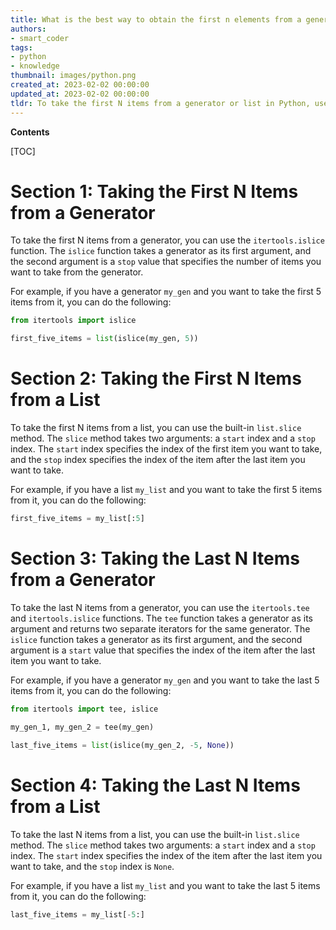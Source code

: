 ```yaml
---
title: What is the best way to obtain the first n elements from a generator or list?
authors:
- smart_coder
tags:
- python
- knowledge
thumbnail: images/python.png
created_at: 2023-02-02 00:00:00
updated_at: 2023-02-02 00:00:00
tldr: To take the first N items from a generator or list in Python, use the slicing notation [N].
---
```


**Contents**

[TOC]

# Section 1: Taking the First N Items from a Generator

To take the first N items from a generator, you can use the `itertools.islice` function. The `islice` function takes a generator as its first argument, and the second argument is a `stop` value that specifies the number of items you want to take from the generator.

For example, if you have a generator `my_gen` and you want to take the first 5 items from it, you can do the following:

```python
from itertools import islice

first_five_items = list(islice(my_gen, 5))
```

# Section 2: Taking the First N Items from a List

To take the first N items from a list, you can use the built-in `list.slice` method. The `slice` method takes two arguments: a `start` index and a `stop` index. The `start` index specifies the index of the first item you want to take, and the `stop` index specifies the index of the item after the last item you want to take.

For example, if you have a list `my_list` and you want to take the first 5 items from it, you can do the following:

```python
first_five_items = my_list[:5]
```

# Section 3: Taking the Last N Items from a Generator

To take the last N items from a generator, you can use the `itertools.tee` and `itertools.islice` functions. The `tee` function takes a generator as its argument and returns two separate iterators for the same generator. The `islice` function takes a generator as its first argument, and the second argument is a `start` value that specifies the index of the item after the last item you want to take.

For example, if you have a generator `my_gen` and you want to take the last 5 items from it, you can do the following:

```python
from itertools import tee, islice

my_gen_1, my_gen_2 = tee(my_gen)

last_five_items = list(islice(my_gen_2, -5, None))
```

# Section 4: Taking the Last N Items from a List

To take the last N items from a list, you can use the built-in `list.slice` method. The `slice` method takes two arguments: a `start` index and a `stop` index. The `start` index specifies the index of the item after the last item you want to take, and the `stop` index is `None`.

For example, if you have a list `my_list` and you want to take the last 5 items from it, you can do the following:

```python
last_five_items = my_list[-5:]
```
